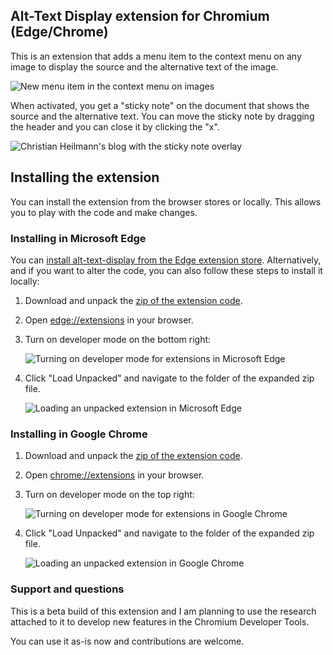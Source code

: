 ## Alt-Text Display extension for Chromium (Edge/Chrome)

This is an extension that adds a menu item to the context menu on any image to display the source and the alternative text of the image. 

![New menu item in the context menu on images](https://codepo8.github.io/alt-text-display-extension/context-menu.png)

When activated, you get a "sticky note" on the document that shows the source and the alternative text. You can move the sticky note by dragging the header and you can close it by clicking the "x".

![Christian Heilmann's blog with the sticky note overlay](https://codepo8.github.io/alt-text-display-extension/alt-text-display.png)

## Installing the extension

You can install the extension from the browser stores or locally. This allows you to play with the code and make changes. 

### Installing in Microsoft Edge

You can [install alt-text-display from the Edge extension store](https://microsoftedge.microsoft.com/addons/detail/alt-text-display/ifckdcbddldhagbihbhhijioebgmnlfl?hl=en-GB). Alternatively, and if you want to alter the code, you can also follow these steps to install it locally:

1. Download and unpack the [zip of the extension code](https://codepo8.github.io/alt-text-display-extension/alt-text-display.zip).

1. Open [edge://extensions](edge://extensions) in your browser.

1. Turn on developer mode on the bottom right:

    ![Turning on developer mode for extensions in Microsoft Edge](https://codepo8.github.io/alt-text-display-extension/edge-turn-on-developer-mode.png)

1. Click "Load Unpacked" and navigate to the folder of the expanded zip file.

    ![Loading an unpacked extension in Microsoft Edge](https://codepo8.github.io/alt-text-display-extension/edge-load-unpacked.png)

### Installing in Google Chrome

1. Download and unpack the [zip of the extension code](https://codepo8.github.io/alt-text-display-extension/alt-text-display.zip).

1. Open [chrome://extensions](chrome://extensions) in your browser.

1. Turn on developer mode on the top right:

    ![Turning on developer mode for extensions in Google Chrome](https://codepo8.github.io/alt-text-display-extension/chrome-developer-mode.png)

1. Click "Load Unpacked" and navigate to the folder of the expanded zip file.

    ![Loading an unpacked extension in Google Chrome](https://codepo8.github.io/alt-text-display-extension/chrome-load-unpacked.png)

### Support and questions

This is a beta build of this extension and I am planning to use the research attached to it to develop new features in the Chromium Developer Tools. 

You can use it as-is now and contributions are welcome.

